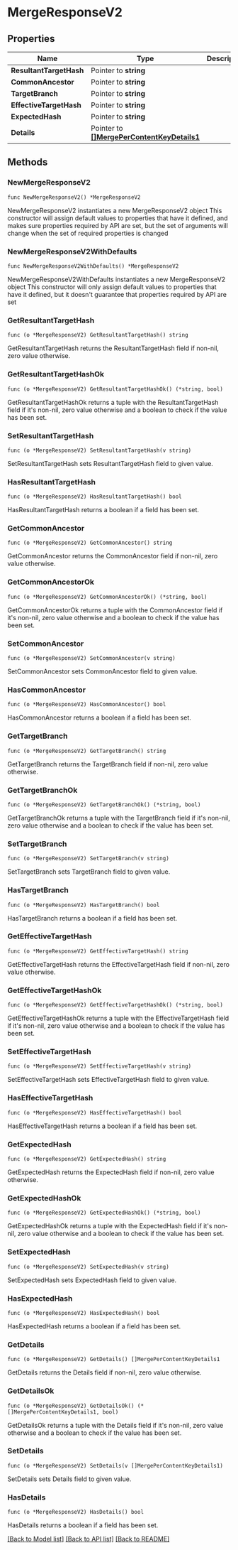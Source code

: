 # MergeResponseV2

## Properties

Name | Type | Description | Notes
------------ | ------------- | ------------- | -------------
**ResultantTargetHash** | Pointer to **string** |  | [optional] 
**CommonAncestor** | Pointer to **string** |  | [optional] 
**TargetBranch** | Pointer to **string** |  | [optional] 
**EffectiveTargetHash** | Pointer to **string** |  | [optional] 
**ExpectedHash** | Pointer to **string** |  | [optional] 
**Details** | Pointer to [**[]MergePerContentKeyDetails1**](MergePerContentKeyDetails1.md) |  | [optional] 

## Methods

### NewMergeResponseV2

`func NewMergeResponseV2() *MergeResponseV2`

NewMergeResponseV2 instantiates a new MergeResponseV2 object
This constructor will assign default values to properties that have it defined,
and makes sure properties required by API are set, but the set of arguments
will change when the set of required properties is changed

### NewMergeResponseV2WithDefaults

`func NewMergeResponseV2WithDefaults() *MergeResponseV2`

NewMergeResponseV2WithDefaults instantiates a new MergeResponseV2 object
This constructor will only assign default values to properties that have it defined,
but it doesn't guarantee that properties required by API are set

### GetResultantTargetHash

`func (o *MergeResponseV2) GetResultantTargetHash() string`

GetResultantTargetHash returns the ResultantTargetHash field if non-nil, zero value otherwise.

### GetResultantTargetHashOk

`func (o *MergeResponseV2) GetResultantTargetHashOk() (*string, bool)`

GetResultantTargetHashOk returns a tuple with the ResultantTargetHash field if it's non-nil, zero value otherwise
and a boolean to check if the value has been set.

### SetResultantTargetHash

`func (o *MergeResponseV2) SetResultantTargetHash(v string)`

SetResultantTargetHash sets ResultantTargetHash field to given value.

### HasResultantTargetHash

`func (o *MergeResponseV2) HasResultantTargetHash() bool`

HasResultantTargetHash returns a boolean if a field has been set.

### GetCommonAncestor

`func (o *MergeResponseV2) GetCommonAncestor() string`

GetCommonAncestor returns the CommonAncestor field if non-nil, zero value otherwise.

### GetCommonAncestorOk

`func (o *MergeResponseV2) GetCommonAncestorOk() (*string, bool)`

GetCommonAncestorOk returns a tuple with the CommonAncestor field if it's non-nil, zero value otherwise
and a boolean to check if the value has been set.

### SetCommonAncestor

`func (o *MergeResponseV2) SetCommonAncestor(v string)`

SetCommonAncestor sets CommonAncestor field to given value.

### HasCommonAncestor

`func (o *MergeResponseV2) HasCommonAncestor() bool`

HasCommonAncestor returns a boolean if a field has been set.

### GetTargetBranch

`func (o *MergeResponseV2) GetTargetBranch() string`

GetTargetBranch returns the TargetBranch field if non-nil, zero value otherwise.

### GetTargetBranchOk

`func (o *MergeResponseV2) GetTargetBranchOk() (*string, bool)`

GetTargetBranchOk returns a tuple with the TargetBranch field if it's non-nil, zero value otherwise
and a boolean to check if the value has been set.

### SetTargetBranch

`func (o *MergeResponseV2) SetTargetBranch(v string)`

SetTargetBranch sets TargetBranch field to given value.

### HasTargetBranch

`func (o *MergeResponseV2) HasTargetBranch() bool`

HasTargetBranch returns a boolean if a field has been set.

### GetEffectiveTargetHash

`func (o *MergeResponseV2) GetEffectiveTargetHash() string`

GetEffectiveTargetHash returns the EffectiveTargetHash field if non-nil, zero value otherwise.

### GetEffectiveTargetHashOk

`func (o *MergeResponseV2) GetEffectiveTargetHashOk() (*string, bool)`

GetEffectiveTargetHashOk returns a tuple with the EffectiveTargetHash field if it's non-nil, zero value otherwise
and a boolean to check if the value has been set.

### SetEffectiveTargetHash

`func (o *MergeResponseV2) SetEffectiveTargetHash(v string)`

SetEffectiveTargetHash sets EffectiveTargetHash field to given value.

### HasEffectiveTargetHash

`func (o *MergeResponseV2) HasEffectiveTargetHash() bool`

HasEffectiveTargetHash returns a boolean if a field has been set.

### GetExpectedHash

`func (o *MergeResponseV2) GetExpectedHash() string`

GetExpectedHash returns the ExpectedHash field if non-nil, zero value otherwise.

### GetExpectedHashOk

`func (o *MergeResponseV2) GetExpectedHashOk() (*string, bool)`

GetExpectedHashOk returns a tuple with the ExpectedHash field if it's non-nil, zero value otherwise
and a boolean to check if the value has been set.

### SetExpectedHash

`func (o *MergeResponseV2) SetExpectedHash(v string)`

SetExpectedHash sets ExpectedHash field to given value.

### HasExpectedHash

`func (o *MergeResponseV2) HasExpectedHash() bool`

HasExpectedHash returns a boolean if a field has been set.

### GetDetails

`func (o *MergeResponseV2) GetDetails() []MergePerContentKeyDetails1`

GetDetails returns the Details field if non-nil, zero value otherwise.

### GetDetailsOk

`func (o *MergeResponseV2) GetDetailsOk() (*[]MergePerContentKeyDetails1, bool)`

GetDetailsOk returns a tuple with the Details field if it's non-nil, zero value otherwise
and a boolean to check if the value has been set.

### SetDetails

`func (o *MergeResponseV2) SetDetails(v []MergePerContentKeyDetails1)`

SetDetails sets Details field to given value.

### HasDetails

`func (o *MergeResponseV2) HasDetails() bool`

HasDetails returns a boolean if a field has been set.


[[Back to Model list]](../README.md#documentation-for-models) [[Back to API list]](../README.md#documentation-for-api-endpoints) [[Back to README]](../README.md)



